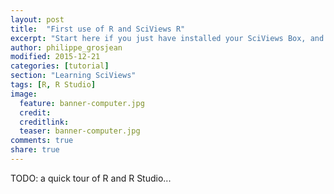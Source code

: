 ```yaml
---
layout: post
title:  "First use of R and SciViews R"
excerpt: "Start here if you just have installed your SciViews Box, and want to get operational as quickly as possible."
author: philippe_grosjean
modified: 2015-12-21
categories: [tutorial]
section: "Learning SciViews"
tags: [R, R Studio]
image:
  feature: banner-computer.jpg
  credit: 
  creditlink: 
  teaser: banner-computer.jpg
comments: true
share: true
---
```


TODO: a quick tour of R and R Studio...
